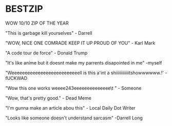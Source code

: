 # BESTZIP
WOW 10/10 ZIP OF THE YEAR

"This is garbage kill yourselves" - Darrell

"WOW, NICE ONE COMRADE KEEP IT UP PROUD OF YOU" - Karl Mark

"A code tour de force" - Donald Trump

"It's like anime but it doesnt make my parrents disapointed in me" -myself

"Weeeeeeeeeeeeeeeeeeeeeeeeeell is this a'int a shiiiiiiiiiiiitshowwwwww.!' - fUCKWAD

"Wow this one works weeee243eeeeeeeeeeeeee\t
" - Someone

"Wow, that's pretty good." - Dead Meme

"I'm gunna make an article abou this" - Local Daily Dot Writer

"Looks like someone doesn't understand sarcasm" -Darrell Long
